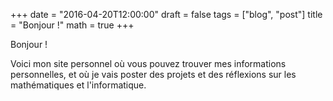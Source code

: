 +++
date = "2016-04-20T12:00:00"
draft = false
tags = ["blog", "post"]
title = "Bonjour !"
math = true
+++

Bonjour !

Voici mon site personnel où vous pouvez trouver mes informations personnelles, et où je vais poster des projets et des réflexions sur les mathématiques et l'informatique.
